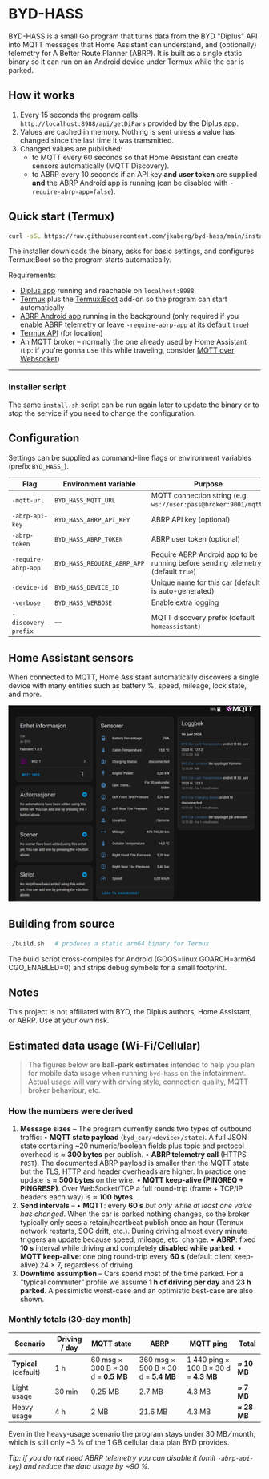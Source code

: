 # BYD-HASS

BYD-HASS is a small Go program that turns data from the BYD "Diplus" API into MQTT messages that Home Assistant can understand, and (optionally) telemetry for A Better Route Planner (ABRP).  It is built as a single static binary so it can run on an Android device under Termux while the car is parked.

## How it works

1. Every 15 seconds the program calls `http://localhost:8988/api/getDiPars` provided by the Diplus app.
2. Values are cached in memory.  Nothing is sent unless a value has changed since the last time it was transmitted.
3. Changed values are published:
   - to MQTT every 60 seconds so that Home Assistant can create sensors automatically (MQTT Discovery).
   - to ABRP every 10 seconds if an API key **and user token** are supplied **and** the ABRP Android app is running (can be disabled with `-require-abrp-app=false`).

## Quick start (Termux)

```bash
curl -sSL https://raw.githubusercontent.com/jkaberg/byd-hass/main/install.sh | bash
```

The installer downloads the binary, asks for basic settings, and configures Termux:Boot so the program starts automatically.

Requirements:
- [Diplus app](http://lanye.pw/di/) running and reachable on `localhost:8988`
- [Termux](https://termux.com/) plus the [Termux:Boot](https://github.com/termux/termux-boot) add-on so the program can start automatically
- [ABRP Android app](https://play.google.com/store/apps/details?id=com.iternio.abrpapp) running in the background (only required if you enable ABRP telemetry or leave `-require-abrp-app` at its default `true`)
- [Termux:API](https://github.com/termux/termux-api) (for location)
- An MQTT broker – normally the one already used by Home Assistant (tip: if you're gonna use this while traveling, consider [MQTT over Websocket](https://cedalo.com/blog/enabling-websockets-over-mqtt-with-mosquitto/))

---

### Installer script

The same `install.sh` script can be run again later to update the binary or to stop the service if you need to change the configuration.

## Configuration

Settings can be supplied as command-line flags or environment variables (prefix `BYD_HASS_`).

| Flag | Environment variable | Purpose |
| ---- | -------------------- | ------- |
| `-mqtt-url`            | `BYD_HASS_MQTT_URL`          | MQTT connection string (e.g. `ws://user:pass@broker:9001/mqtt`) |
| `-abrp-api-key`        | `BYD_HASS_ABRP_API_KEY`      | ABRP API key (optional) |
| `-abrp-token`          | `BYD_HASS_ABRP_TOKEN`        | ABRP user token (optional) |
| `-require-abrp-app`    | `BYD_HASS_REQUIRE_ABRP_APP`  | Require ABRP Android app to be running before sending telemetry (default `true`) |
| `-device-id`           | `BYD_HASS_DEVICE_ID`         | Unique name for this car (default is auto-generated) |
| `-verbose`             | `BYD_HASS_VERBOSE`           | Enable extra logging |
| `-discovery-prefix`    | ―                            | MQTT discovery prefix (default `homeassistant`) |

## Home Assistant sensors

When connected to MQTT, Home Assistant automatically discovers a single device with many entities such as battery %, speed, mileage, lock state, and more.

![Example sensors in Home Assistant](docs/pictures/mqtt-2025-06-30.png)

## Building from source

```bash
./build.sh   # produces a static arm64 binary for Termux
```

The build script cross-compiles for Android (GOOS=linux GOARCH=arm64 CGO_ENABLED=0) and strips debug symbols for a small footprint.

## Notes

This project is not affiliated with BYD, the Diplus authors, Home Assistant, or ABRP.  Use at your own risk.

## Estimated data usage (Wi-Fi/Cellular)

> The figures below are **ball-park estimates** intended to help you plan for mobile data usage when running `byd-hass` on the infotainment.  Actual usage will vary with driving style, connection quality, MQTT broker behaviour, etc.

### How the numbers were derived

1. **Message sizes** – The program currently sends two types of outbound traffic:
   • **MQTT state payload** (`byd_car/<device>/state`).  A full JSON state containing ~20 numeric/boolean fields plus topic and protocol overhead is ≈ **300 bytes** per publish.
   • **ABRP telemetry call** (HTTPS `POST`).  The documented ABRP payload is smaller than the MQTT state but the TLS, HTTP and header overheads are higher.  In practice one update is ≈ **500 bytes** on the wire.
   • **MQTT keep-alive (PINGREQ + PINGRESP)**.  Over WebSocket/TCP a full round-trip (frame + TCP/IP headers each way) is ≈ **100 bytes**.
2. **Send intervals** –
   • **MQTT**: every **60 s** *but only while at least one value has changed*.  When the car is parked nothing changes, so the broker typically only sees a retain/heartbeat publish once an hour (Termux network restarts, SOC drift, etc.).  During driving almost every minute triggers an update because speed, mileage, etc. change.
   • **ABRP**: fixed **10 s** interval while driving and completely **disabled while parked**.
   • **MQTT keep-alive**: one ping round-trip every **60 s** (default client keep-alive) 24 × 7, regardless of driving.
3. **Downtime assumption** – Cars spend most of the time parked.  For a "typical commuter" profile we assume **1 h of driving per day** and **23 h parked**.  A pessimistic worst-case and an optimistic best-case are also shown.

### Monthly totals (30-day month)

| Scenario | Driving / day | MQTT state | ABRP | MQTT ping | Total |
| -------- | ------------- | ---------- | ----- | --------- | ----- |
| **Typical** (default) | 1 h | 60 msg × 300 B × 30 d = **0.5 MB** | 360 msg × 500 B × 30 d = **5.4 MB** | 1 440 ping × 100 B × 30 d = **4.3 MB** | **≈ 10 MB** |
| Light usage | 30 min | 0.25 MB | 2.7 MB | 4.3 MB | **≈ 7 MB** |
| Heavy usage | 4 h | 2 MB | 21.6 MB | 4.3 MB | **≈ 28 MB** |

Even in the heavy-usage scenario the program stays under 30 MB ⁄ month, which is still only ~3 % of the 1 GB cellular data plan BYD provides.

*Tip: if you do not need ABRP telemetry you can disable it (omit `-abrp-api-key`) and reduce the data usage by ~90 %.*
